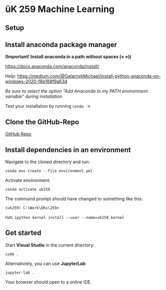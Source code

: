 # üK 259 Machine Learning

## Setup

## Install anaconda package manager

**(Important! Install anaconda in a path without spaces (« »))**

https://docs.anaconda.com/anaconda/install/

Help: https://medium.com/@GalarnykMichael/install-python-anaconda-on-windows-2020-f8e188f9a63d

_Be sure to select the option "Add Anaconda to my PATH environment variable" during installation_

Test your installation by running `conda -V`

## Clone the GitHub-Repo

[GitHub Repo](https://github.com/LuWidme/uk259)

## Install dependencies in an environment

Navigate to the cloned directory and run:

`conda env create --file environment.yml`

Activate environment:

`conda activate uk259`

The command prompt should have changed to something like this:

`(uk259) C:\Work\ÜKs\259>`

run:
`ipython kernel install --user --name=uk259_kernel`

## Get started

Start **Visual Studio** in the current directory:

`code .`

Alternativiely, you can use **JupyterLab**:

`jupyter-lab .`

Your browser should open to a online IDE.
